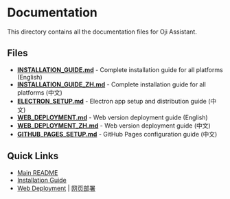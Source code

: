 # Documentation

This directory contains all the documentation files for Oji Assistant.

## Files

- **[INSTALLATION_GUIDE.md](INSTALLATION_GUIDE.md)** - Complete installation guide for all platforms (English)
- **[INSTALLATION_GUIDE_ZH.md](INSTALLATION_GUIDE_ZH.md)** - Complete installation guide for all platforms (中文)
- **[ELECTRON_SETUP.md](ELECTRON_SETUP.md)** - Electron app setup and distribution guide (中文)
- **[WEB_DEPLOYMENT.md](WEB_DEPLOYMENT.md)** - Web version deployment guide (English)
- **[WEB_DEPLOYMENT_ZH.md](WEB_DEPLOYMENT_ZH.md)** - Web version deployment guide (中文)
- **[GITHUB_PAGES_SETUP.md](GITHUB_PAGES_SETUP.md)** - GitHub Pages configuration guide (中文)

## Quick Links

- [Main README](../README.md)
- [Installation Guide](INSTALLATION_GUIDE.md)
- [Web Deployment](WEB_DEPLOYMENT.md) | [网页部署](WEB_DEPLOYMENT_ZH.md)
